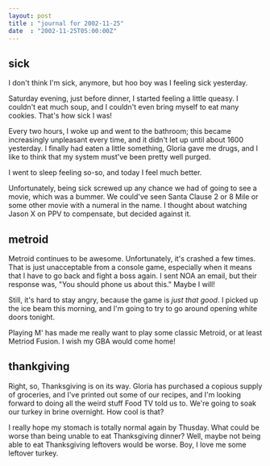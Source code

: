 ```yaml
---
layout: post
title : "journal for 2002-11-25"
date  : "2002-11-25T05:00:00Z"
---
```


## sick

I don't think I'm sick, anymore, but hoo boy was I feeling sick yesterday.

Saturday evening, just before dinner, I started feeling a little queasy.  I couldn't eat much soup, and I couldn't even bring myself to eat many cookies. That's how sick I was!

Every two hours, I woke up and went to the bathroom; this became increasingly unpleasant every time, and it didn't let up until about 1600 yesterday.  I finally had eaten a little something, Gloria gave me drugs, and I like to think that my system must've been pretty well purged.

I went to sleep feeling so-so, and today I feel much better.

Unfortunately, being sick screwed up any chance we had of going to see a movie, which was a bummer.  We could've seen Santa Clause 2 or 8 Mile or some other movie with a numeral in the name.  I thought about watching Jason X on PPV to compensate, but decided against it.

## metroid

Metroid continues to be awesome.  Unfortunately, it's crashed a few times. That is just unacceptable from a console game, especially when it means that I have to go back and fight a boss again.  I sent NOA an email, but their response was, "You should phone us about this."  Maybe I will!

Still, it's hard to stay angry, because the game is <em>just that good</em>.  I picked up the ice beam this morning, and I'm going to try to go around opening white doors tonight.

Playing M' has made me really want to play some classic Metroid, or at least Metriod Fusion.  I wish my GBA would come home!

## thankgiving

Right, so, Thanksgiving is on its way.  Gloria has purchased a copious supply of groceries, and I've printed out some of our recipes, and I'm looking forward to doing all the weird stuff Food TV told us to.  We're going to soak our turkey in brine overnight.  How cool is that?

I really hope my stomach is totally normal again by Thusday.  What could be worse than being unable to eat Thanksgiving dinner?  Well, maybe not being able to eat Thanksgiving leftovers would be worse.  Boy, I love me some leftover turkey.

